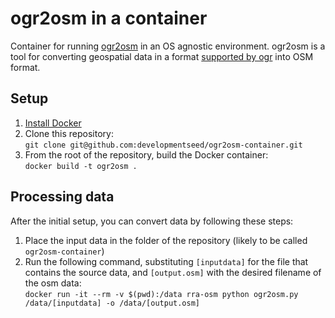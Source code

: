 # ogr2osm in a container
Container for running [ogr2osm](https://github.com/pnorman/ogr2osm) in an OS agnostic environment. ogr2osm is a tool for converting geospatial data in a format [supported by ogr](http://gdal.org/1.11/ogr/ogr_formats.html) into OSM format.

## Setup

1. [Install Docker](https://docs.docker.com/install)
2. Clone this repository:  
`git clone git@github.com:developmentseed/ogr2osm-container.git`
3. From the root of the repository, build the Docker container:  
`docker build -t ogr2osm .`

## Processing data
After the initial setup, you can convert data by following these steps:

1. Place the input data in the folder of the repository (likely to be called `ogr2osm-container`)
2. Run the following command, substituting `[inputdata]` for the file that contains the source data, and `[output.osm]` with the desired filename of the osm data:  
`docker run -it --rm -v $(pwd):/data rra-osm python ogr2osm.py /data/[inputdata] -o /data/[output.osm]`
